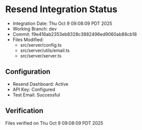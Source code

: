 # Resend Integration Status

- Integration Date: Thu Oct  9 09:08:09 PDT 2025
- Working Branch: dev
- Commit: f9e416ab2353eb8328c3882496ed9060ab88cb18
- Files Modified:
  - src/server/config.ts
  - src/server/utils/email.ts
  - src/server/server.ts

## Configuration
- Resend Dashboard: Active
- API Key: Configured
- Test Email: Successful

## Verification
Files verified on Thu Oct  9 09:08:09 PDT 2025
